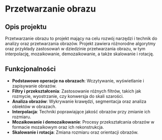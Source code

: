 # Przetwarzanie obrazu

## Opis projektu

Przetwarzanie obrazu to projekt mający na celu rozwój narzędzi i technik do analizy oraz przetwarzania obrazów. Projekt zawiera różnorodne algorytmy oraz przykłady zastosowań w dziedzinie przetwarzania obrazu, w tym interpolację, mozaikowanie, demozaikowanie, a także skalowanie i rotację.

## Funkcjonalności

- **Podstawowe operacje na obrazach**: Wczytywanie, wyświetlanie i zapisywanie obrazów.
- **Filtry i przekształcenia**: Zastosowanie różnych filtrów, takich jak rozmycie, wyostrzanie, czy konwersja do skali szarości.
- **Analiza obrazów**: Wykrywanie krawędzi, segmentacja oraz analiza obiektów w obrazach.
- **Interpolacja**: Techniki poprawiające jakość obrazów przy zmianie ich rozmiaru.
- **Mozaikowanie i demozaikowanie**: Procesy przekształcania obrazów w formacie mozaikowym oraz ich rekonstrukcja.
- **Skalowanie i rotacja**: Zmiana rozmiaru oraz orientacji obrazów.
